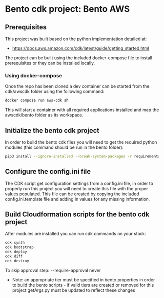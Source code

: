 # Bento cdk project:  Bento AWS

## Prerequisites

This project was built based on the python implementation detailed at:
- https://docs.aws.amazon.com/cdk/latest/guide/getting_started.html

The project can be built using the included docker-compose file to install prerequisites or they can be installed locally. 


### Using docker-compose

Once the repo has been cloned a dev container can be started from the cdk/awscdk folder using the following command:

```bash
docker compose run aws-cdk sh
```

This will start a container with all required applications installed and map the awscdk/bento folder as its workspace.


## Initialize the bento cdk project

In order to build the bento cdk files you will need to get the required python modules (this command should be run in the bento folder):

```bash
pip3 install --ignore-installed --break-system-packages -r requirements.txt
```


## Configure the config.ini file

The CDK script get configuration settings from a config.ini file, in order to properly run this project you will need to create this file with the proper values populated. This file can be created by copying the included config.ini.template file and adding in values for any missing information.


## Build Cloudformation scripts for the bento cdk project

After modules are installed you can run cdk commands on your stack:

```bash
cdk synth
cdk bootstrap
cdk deploy
cdk diff
cdk destroy
```

To skip approval step:  --require-approval never

* Note: an appropriate tier must be specified in bento.properties in order to build the bento scripts - if valid tiers are created or removed for this project getArgs.py must be updated to reflect these changes